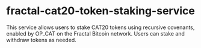 # fractal-cat20-token-staking-service
This service allows users to stake CAT20 tokens using recursive covenants, enabled by OP_CAT on the Fractal Bitcoin network. Users can stake and withdraw tokens as needed.  
